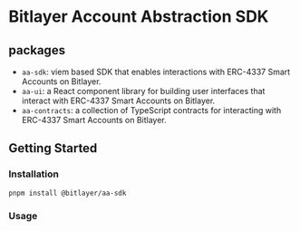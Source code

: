 # Bitlayer Account Abstraction SDK

## packages

- `aa-sdk`: viem based SDK that enables interactions with ERC-4337 Smart Accounts on Bitlayer.
- `aa-ui`: a React component library for building user interfaces that interact with ERC-4337 Smart Accounts on Bitlayer.
- `aa-contracts`: a collection of TypeScript contracts for interacting with ERC-4337 Smart Accounts on Bitlayer.

## Getting Started

### Installation

```bash
pnpm install @bitlayer/aa-sdk
```

### Usage
